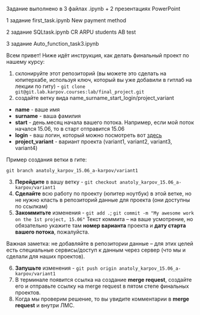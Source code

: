 Задание выполнено в 3 файлах .ipynb + 2 презентациях PowerPoint

1 задание
first_task.ipynb 
New payment method

2 задание
SQLtask.ipynb
CR ARPU students AB test

3 задание
Auto_function_task3.ipynb





Всем привет! Ниже идёт инструкция, как делать финальный проект по нашему курсу:


1. склонируйте этот репозиторий (вы можете это сделать на юпитерхабе, используя ключ, который вы уже добавили в гитлаб на лекции по гиту) - `git clone git@git.lab.karpov.courses:lab/final_project.git`
2. создайте ветку вида name_surname_start_login/project_variant

  - **name** - ваше имя
  - **surname** - ваша фамилия
  - **start** - день.месяц начала вашего потока. Например, если мой поток начался 15.06, то в старт отправится 15.06
  - **login** - ваш логин, который можно посмотреть вот [здесь](https://id.karpov.courses/)
  - **project_variant** - вариант проекта (variant1, variant2, variant3, variant4)
  
Пример создания ветки в гите:

`git branch anatoly_karpov_15.06_a-karpov/variant1`

3. **Перейдите** в вашу ветку - `git checkout anatoly_karpov_15.06_a-karpov/variant1`
4. **Сделайте** всю работу по проекту (юпитер ноутбук) в этой ветке, но не нужно класть в репозиторий данные для проекта (они доступны по ссылкам)
5. **Закоммитьте** изменения - `git add .`; `git commit -m "My awesome work on the 1st project, 15.06"`
Текст коммита – на ваше усмотрение, но обязательно укажите там **номер варианта** проекта и **дату старта вашего потока**, пожалуйста.

Важная заметка: не добавляйте в репозитории данные – для этих целей есть специальные сервисы/доступ к данным через сервер (что мы и сделали для наших проектов).

6. **Запушьте** изменения - `git push origin anatoly_karpov_15.06_a-karpov/variant1`
7. В терминале появится ссылка на создание **merge request**, создайте его и отправьте ссылку на merge request в пятом степе финальных проектов.
8. Когда мы проверим решение, то вы увидите комментарии в **merge request** и внутри ЛМС.

